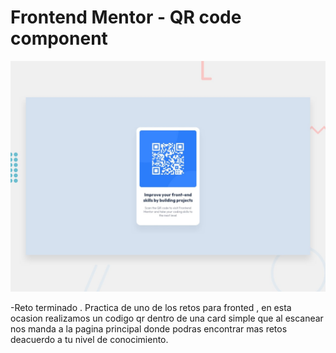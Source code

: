 # Frontend Mentor - QR code component

![Design preview for the QR code component coding challenge](./design/desktop-preview.jpg)

-Reto terminado .
Practica de uno de los retos para fronted , en esta ocasion realizamos un codigo qr dentro de una card simple que al escanear nos manda a la pagina principal donde podras encontrar mas retos deacuerdo a tu nivel de conocimiento.
